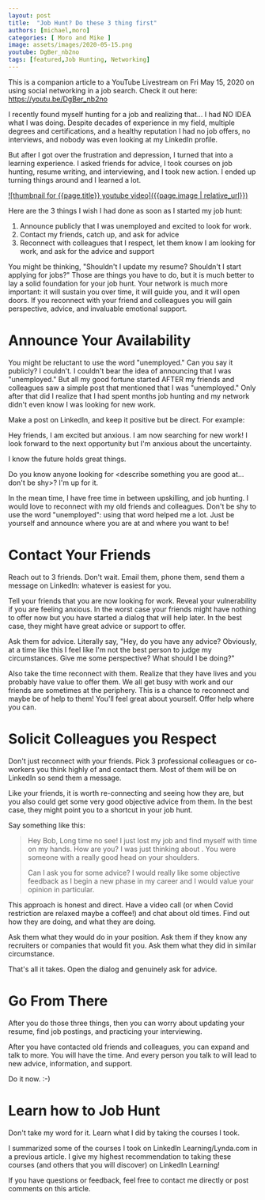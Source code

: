 ```yaml
---
layout: post
title:  "Job Hunt? Do these 3 thing first"
authors: [michael,moro]
categories: [ Moro and Mike ]
image: assets/images/2020-05-15.png
youtube: DgBer_nb2no
tags: [featured,Job Hunting, Networking]
---
```

This is a companion article to a YouTube Livestream on Fri May 15, 2020 on using social networking in a job search. Check it out here: <https://youtu.be/DgBer_nb2no>

I recently found myself hunting for a job and realizing that... I had NO IDEA what I was doing. Despite decades of experience in my field, multiple degrees and certifications, and a healthy reputation I had no job offers, no interviews, and nobody was even looking at my LinkedIn profile.

But after I got over the frustration and depression, I turned that into a learning experience. I asked friends for advice, I took courses on job hunting, resume writing, and interviewing, and I took new action. I ended up turning things around and I learned a lot.

[![thumbnail for {{page.title}} youtube video]({{page.image | relative_url}})](https://youtu.be/{{page.youtube}} "{{page.title}}")

Here are the 3 things I wish I had done as soon as I started my job hunt:

1. Announce publicly that I was unemployed and excited to look for work.
2. Contact my friends, catch up, and ask for advice
3. Reconnect with colleagues that I respect, let them know I am looking for work, and ask for the advice and support

You might be thinking, "Shouldn't I update my resume? Shouldn't I start applying for jobs?" Those are things you have to do, but it is much better to lay a solid foundation for your job hunt. Your network is much more important: it will sustain you over time, it will guide you, and it will open doors. If you reconnect with your friend and colleagues you will gain perspective, advice, and invaluable emotional support.

# Announce Your Availability
You might be reluctant to use the word "unemployed." Can you say it publicly? I couldn't. I couldn't bear the idea of announcing that I was "unemployed." But all my good fortune started AFTER my friends and colleagues saw a simple post that mentioned that I was "unemployed." Only after that did I realize that I had spent months job hunting and my network didn't even know I was looking for new work.

Make a post on LinkedIn, and keep it positive but be direct. For example:

Hey friends, I am excited but anxious. I am now searching 
for new work! I look forward to the next opportunity but 
I'm anxious about the uncertainty.

I know the future holds great things.

Do you know anyone looking for <describe something you 
are good at... don't be shy>? I'm up for it.

In the mean time, I have free time in between upskilling, 
and job hunting. I would love to reconnect with my old 
friends and colleagues.
Don't be shy to use the word "unemployed": using that word helped me a lot. Just be yourself and announce where you are at and where you want to be!

# Contact Your Friends
Reach out to 3 friends. Don't wait. Email them, phone them, send them a message on LinkedIn: whatever is easiest for you.

Tell your friends that you are now looking for work. Reveal your vulnerability if you are feeling anxious. In the worst case your friends might have nothing to offer now but you have started a dialog that will help later. In the best case, they might have great advice or support to offer.

Ask them for advice. Literally say, "Hey, do you have any advice? Obviously, at a time like this I feel like I'm not the best person to judge my circumstances. Give me some perspective? What should I be doing?"

Also take the time reconnect with them. Realize that they have lives and you probably have value to offer them. We all get busy with work and our friends are sometimes at the periphery. This is a chance to reconnect and maybe be of help to them! You'll feel great about yourself. Offer help where you can.

# Solicit Colleagues you Respect
Don't just reconnect with your friends. Pick 3 professional colleagues or co-workers you think highly of and contact them. Most of them will be on LinkedIn so send them a message.

Like your friends, it is worth re-connecting and seeing how they are, but you also could get some very good objective advice from them. In the best case, they might point you to a shortcut in your job hunt.

Say something like this:

> Hey Bob, Long time no see! I just lost my job 
> and find myself with time on my hands. How are 
> you? I was just thinking about <that project you
> worked on together>. You were someone with a 
> really good head on your shoulders.
> 
> Can I ask you for some advice? I would really 
> like some objective feedback as I begin a new 
> phase in my career and I would value your 
> opinion in particular. 

This approach is honest and direct. Have a video call (or when Covid restriction are relaxed maybe a coffee!) and chat about old times. Find out how they are doing, and what they are doing.

Ask them what they would do in your position. Ask them if they know any recruiters or companies that would fit you. Ask them what they did in similar circumstance.

That's all it takes. Open the dialog and genuinely ask for advice.

# Go From There
After you do those three things, then you can worry about updating your resume, find job postings, and practicing your interviewing.

After you have contacted old friends and colleagues, you can expand and talk to more. You will have the time. And every person you talk to will lead to new advice, information, and support.

Do it now. :-)

# Learn how to Job Hunt
Don't take my word for it. Learn what I did by taking the courses I took.

I summarized some of the courses I took on LinkedIn Learning/Lynda.com in a previous article. I give my highest recommendation to taking these courses (and others that you will discover) on LinkedIn Learning!

If you have questions or feedback, feel free to contact me directly or post comments on this article.